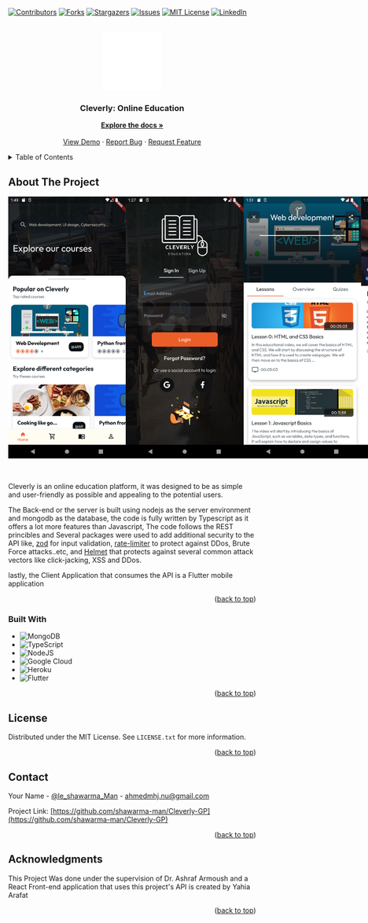 <!-- Improved compatibility of back to top link: See: https://github.com/othneildrew/Best-README-Template/pull/73 -->


<!-- PROJECT SHIELDS -->
<!--
*** I'm using markdown "reference style" links for readability.
*** Reference links are enclosed in brackets [ ] instead of parentheses ( ).
*** See the bottom of this document for the declaration of the reference variables
*** for contributors-url, forks-url, etc. This is an optional, concise syntax you may use.
*** https://www.markdownguide.org/basic-syntax/#reference-style-links
-->
[![Contributors][contributors-shield]][contributors-url]
[![Forks][forks-shield]][forks-url]
[![Stargazers][stars-shield]][stars-url]
[![Issues][issues-shield]][issues-url]
[![MIT License][license-shield]][license-url]
[![LinkedIn][linkedin-shield]][linkedin-url]



<!-- PROJECT LOGO -->
<br />
<div align="center">
  <a href="https://github.com/github_username/repo_name">
    <img src="assets/images/Cleverly_(4).png" alt="Logo" width="120" height="120">
  </a>

<h3 align="center">Cleverly: Online Education</h3>

  <p align="center">
    <a href="https://github.com/shawarma-man/Cleverly-GP"><strong>Explore the docs »</strong></a>
    <br />
    <br />
    <a href="https://github.com/shawarma-man/Cleverly-GP">View Demo</a>
    ·
    <a href="https://github.com/shawarma-man/Cleverly-GP/issues">Report Bug</a>
    ·
    <a href="https://github.com/shawarma-man/Cleverly-GP/issues">Request Feature</a>
  </p>
</div>



<!-- TABLE OF CONTENTS -->
<details>
  <summary>Table of Contents</summary>
  <ol>
    <li>
      <a href="#about-the-project">About The Project</a>
      <ul>
        <li><a href="#built-with">Built With</a></li>
      </ul>
    </li>
    <li><a href="#license">License</a></li>
    <li><a href="#contact">Contact</a></li>
    <li><a href="#acknowledgments">Acknowledgments</a></li>
  </ol>
</details>



<!-- ABOUT THE PROJECT -->
## About The Project

<div style="display: flex;">
  <img class="image-padding" src="assets/images/HomePage%20(1).png" alt="image1" width="240" height="533">
  <img class="image-padding" src="assets/images/Login%20(1).png" alt="image2" width="240" height="533">
  <img class="image-padding" src="assets/images/CourseVideosTab%20(1).png" alt="image3" width="240" height="533">
  <img class="image-padding" src="assets/images/VideoPage%20(1).png" alt="image4" width="240" height="533">
</div>

<br></br>
Cleverly is an online education platform, it was designed to be as simple and user-friendly as possible and appealing to the potential users.

The Back-end or the server is built using nodejs as the server environment and mongodb as the database, the code is fully written by Typescript as it offers a lot more features than Javascript, The code follows the REST princibles and Several packages were used to add additional security to the API like, [zod](https://github.com/colinhacks/zod) for input validation, [rate-limiter](https://www.npmjs.com/package/express-rate-limit) to protect against DDos, Brute Force attacks..etc, and [Helmet](https://github.com/helmetjs/helmet) that protects against several common attack vectors like click-jacking, XSS and DDos.

lastly, the Client Application that consumes the API is a Flutter mobile application

<p align="right">(<a href="#readme-top">back to top</a>)</p>



### Built With

* ![MongoDB][mongodb-url]
* ![TypeScript][tsc-url]
* ![NodeJS][nodejs-url]
* ![Google Cloud][gcs-url]
* ![Heroku][heroku-url]
* ![Flutter][flutter-url]

<p align="right">(<a href="#readme-top">back to top</a>)</p>



<!-- LICENSE -->
## License

Distributed under the MIT License. See `LICENSE.txt` for more information.

<p align="right">(<a href="#readme-top">back to top</a>)</p>



<!-- CONTACT -->
## Contact

Your Name - [@le_shawarma_Man](https://twitter.com/le_shawarma_Man) - ahmedmhj.nu@gmail.com

Project Link: [https://github.com/shawarma-man/Cleverly-GP](https://github.com/shawarma-man/Cleverly-GP)

<p align="right">(<a href="#readme-top">back to top</a>)</p>



<!-- ACKNOWLEDGMENTS -->
## Acknowledgments
This Project Was done under the supervision of Dr. Ashraf Armoush and a React Front-end application that uses this project's API is created by Yahia Arafat

<p align="right">(<a href="#readme-top">back to top</a>)</p>



<!-- MARKDOWN LINKS & IMAGES -->
<!-- https://www.markdownguide.org/basic-syntax/#reference-style-links -->
[contributors-shield]: https://img.shields.io/github/contributors/shawarma-man/Cleverly-GP.svg?style=for-the-badge
[contributors-url]: https://github.com/shawarma-man/Cleverly-GP/graphs/contributors
[forks-shield]: https://img.shields.io/github/forks/shawarma-man/Cleverly-GP.svg?style=for-the-badge
[forks-url]: https://github.com/shawarma-man/Cleverly-GP/network/members
[stars-shield]: https://img.shields.io/github/stars/shawarma-man/Cleverly-GP.svg?style=for-the-badge
[stars-url]: https://github.com/shawarma-man/Cleverly-GP/stargazers
[issues-shield]: https://img.shields.io/github/issues/shawarma-man/Cleverly-GP.svg?style=for-the-badge
[issues-url]: https://github.com/shawarma-man/Cleverly-GP/issues
[license-shield]: https://img.shields.io/github/license/shawarma-man/Cleverly-GP.svg?style=for-the-badge
[license-url]: https://github.com/shawarma-man/Cleverly-GP/blob/5b52fd9e3bd51f5903979d5a02cfbca037dc6516/LICENSE
[linkedin-shield]: https://img.shields.io/badge/-LinkedIn-black.svg?style=for-the-badge&logo=linkedin&colorB=555
[linkedin-url]: www.linkedin.com/in/ahmed-jalamneh-shawarma
[product-screenshot]: assets/images/HomePage%20(1).png
[product-screenshot2]: assets/images/Login%20(1).png
[product-screenshot3]: assets/images/CourseVideosTab%20(1).png
[product-screenshot4]: assets/images/VideoPage%20(1).png
[mongodb-url]: https://img.shields.io/badge/MongoDB-%234ea94b.svg?style=for-the-badge&logo=mongodb&logoColor=white
[tsc-url]: https://img.shields.io/badge/typescript-%23007ACC.svg?style=for-the-badge&logo=typescript&logoColor=white
[nodejs-url]: https://img.shields.io/badge/node.js-6DA55F?style=for-the-badge&logo=node.js&logoColor=white
[gcs-url]: https://img.shields.io/badge/GoogleCloud-%234285F4.svg?style=for-the-badge&logo=google-cloud&logoColor=white
[heroku-url]: https://img.shields.io/badge/heroku-%23430098.svg?style=for-the-badge&logo=heroku&logoColor=white
[flutter-url]: https://img.shields.io/badge/Flutter-%2302569B.svg?style=for-the-badge&logo=Flutter&logoColor=white
